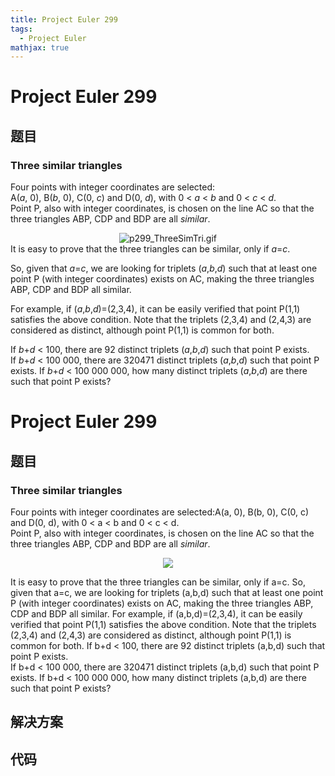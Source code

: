 ```yaml
---
title: Project Euler 299
tags:
  - Project Euler
mathjax: true
---
```

<escape><!-- more --></escape>
    
# Project Euler 299
## 题目
### Three similar triangles

Four points with integer coordinates are selected:<br />A(<var>a</var>, 0), B(<var>b</var>, 0), C(0, <var>c</var>) and D(0, <var>d</var>), 
with 0 < <var>a</var> < <var>b</var> and 0 < <var>c</var> < <var>d</var>.<br />
Point P, also with integer coordinates, is chosen on the line AC so that the three triangles ABP, CDP and BDP are all <dfn title="Have equal angles">similar</dfn>.
<div align="center"><img src="project/images/p299_ThreeSimTri.gif" class="dark_img" alt="p299_ThreeSimTri.gif" /></div>
It is easy to prove that the three triangles can be similar, only if <var>a</var>=<var>c</var>.

So, given that <var>a</var>=<var>c</var>, we are looking for triplets (<var>a</var>,<var>b</var>,<var>d</var>) such that at least one point P (with integer coordinates) exists on AC, making the three triangles ABP, CDP and BDP all similar.

For example, if (<var>a</var>,<var>b</var>,<var>d</var>)=(2,3,4), it can be easily verified that point P(1,1) satisfies the above condition. 
Note that the triplets (2,3,4) and (2,4,3) are considered as distinct, although point P(1,1) is common for both.

If <var>b</var>+<var>d</var> < 100, there are 92 distinct triplets (<var>a</var>,<var>b</var>,<var>d</var>) such that point P exists.<br />
If <var>b</var>+<var>d</var> < 100 000, there are 320471 distinct triplets (<var>a</var>,<var>b</var>,<var>d</var>) such that point P exists.
If <var>b</var>+<var>d</var> < 100 000 000, how many distinct triplets (<var>a</var>,<var>b</var>,<var>d</var>) are there such that point P exists?


# Project Euler 299
## 题目
### Three similar triangles

Four points with integer coordinates are selected:A(a,&nbsp;0), B(b,&nbsp;0), C(0,&nbsp;c) and D(0,&nbsp;d), with 0&nbsp;<&nbsp;a&nbsp;<&nbsp;b and 0&nbsp;<&nbsp;c&nbsp;<&nbsp;d.<br>Point P, also with integer coordinates, is chosen on the line AC so that the three triangles ABP, CDP and BDP are all <dfn title="Have equal angles">similar</dfn>.
<center><img src="https://projecteuler.net/project/images/p299_ThreeSimTri.gif"></center>

It is easy to prove that the three triangles can be similar, only if a=c.
So, given that a=c, we are looking for triplets (a,b,d) such that at least one point P (with integer coordinates) exists on AC, making the three triangles ABP, CDP and BDP all similar.
For example, if (a,b,d)=(2,3,4), it can be easily verified that point P(1,1) satisfies the above condition. Note that the triplets (2,3,4) and (2,4,3) are considered as distinct, although point P(1,1) is common for both.
If b+d&nbsp;<&nbsp;100, there are 92 distinct triplets (a,b,d) such that point P exists.<br>If b+d&nbsp;<&nbsp;100 000, there are 320471 distinct triplets (a,b,d) such that point P exists.
If b+d&nbsp;<&nbsp;100 000 000, how many distinct triplets (a,b,d) are there such that point P exists?


## 解决方案


## 代码


